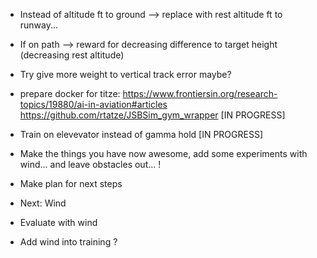 - Instead of altitude ft to ground --> replace with rest altitude ft to runway... 
- If on path --> reward for decreasing difference to target height (decreasing rest altitude)
- Try give more weight to vertical track error maybe?   

- prepare docker for titze: https://www.frontiersin.org/research-topics/19880/ai-in-aviation#articles
https://github.com/rtatze/JSBSim_gym_wrapper [IN PROGRESS]

- Train on elevevator instead of gamma hold [IN PROGRESS]
- Make the things you have now awesome, add some experiments with wind... and leave obstacles out... !

- Make plan for next steps

- Next: Wind
- Evaluate with wind
- Add wind into training ? 